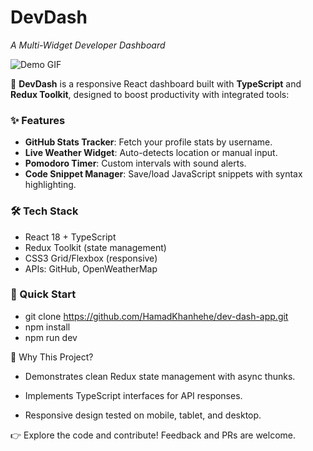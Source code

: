 # DevDash  
*A Multi-Widget Developer Dashboard*  

![Demo GIF](https://media.tenor.com/_c57eQ30AVoAAAAM/anime.gif) 

🚀 **DevDash** is a responsive React dashboard built with **TypeScript** and **Redux Toolkit**, designed to boost productivity with integrated tools:  

### ✨ Features  
- **GitHub Stats Tracker**: Fetch your profile stats by username.  
- **Live Weather Widget**: Auto-detects location or manual input.  
- **Pomodoro Timer**: Custom intervals with sound alerts.  
- **Code Snippet Manager**: Save/load JavaScript snippets with syntax highlighting.  

### 🛠 Tech Stack  
- React 18 + TypeScript  
- Redux Toolkit (state management)  
- CSS3 Grid/Flexbox (responsive)  
- APIs: GitHub, OpenWeatherMap  

### 🚀 Quick Start  
- git clone https://github.com/HamadKhanhehe/dev-dash-app.git
- npm install
- npm run dev

🎯 Why This Project?
- Demonstrates clean Redux state management with async thunks.

- Implements TypeScript interfaces for API responses.

- Responsive design tested on mobile, tablet, and desktop.

👉 Explore the code and contribute! Feedback and PRs are welcome.
